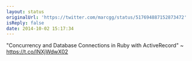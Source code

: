 ```yaml
---
layout: status
originalUrl: 'https://twitter.com/marcgg/status/517694887152873472'
isReply: false
date: 2014-10-02 15:17:34
---
```


"Concurrency and Database Connections in Ruby with ActiveRecord" ~ https://t.co/lNXjWdwX02
